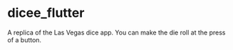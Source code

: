 # dicee_flutter

A replica of the Las Vegas dice app. You can make the die roll at the press of a button.

